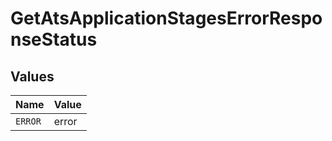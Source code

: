 # GetAtsApplicationStagesErrorResponseStatus


## Values

| Name    | Value   |
| ------- | ------- |
| `ERROR` | error   |